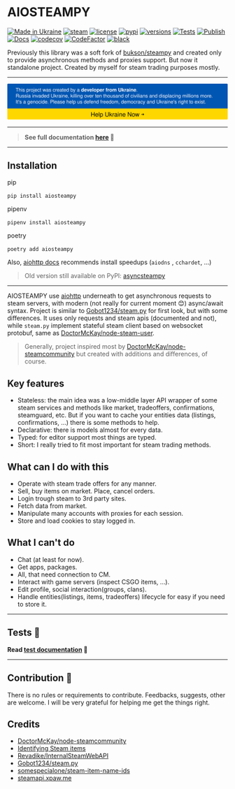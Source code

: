 <!--header-start-->

# AIOSTEAMPY

[![Made in Ukraine](https://img.shields.io/badge/made_in-ukraine-ffd700.svg?labelColor=0057b7)](https://stand-with-ukraine.pp.ua)
[![steam](https://shields.io/badge/steam-1b2838?logo=steam)](https://store.steampowered.com/)
[![license](https://img.shields.io/github/license/somespecialone/aiosteampy)](https://github.com/somespecialone/aiosteampy/blob/master/LICENSE)
[![pypi](https://img.shields.io/pypi/v/aiosteampy)](https://pypi.org/project/aiosteampy)
[![versions](https://img.shields.io/pypi/pyversions/aiosteampy)](https://pypi.org/project/aiosteampy)
[![Tests](https://github.com/somespecialone/aiosteampy/actions/workflows/tests.yml/badge.svg)](https://github.com/somespecialone/aiosteampy/actions/workflows/tests.yml)
[![Publish](https://github.com/somespecialone/aiosteampy/actions/workflows/publish.yml/badge.svg)](https://github.com/somespecialone/aiosteampy/actions/workflows/publish.yml)
[![Docs](https://github.com/somespecialone/aiosteampy/actions/workflows/docs.yml/badge.svg)](https://github.com/somespecialone/aiosteampy/actions/workflows/docs.yml)
[![codecov](https://codecov.io/gh/somespecialone/aiosteampy/branch/master/graph/badge.svg?token=H3JL81SL7P)](https://codecov.io/gh/somespecialone/aiosteampy)
[![CodeFactor](https://www.codefactor.io/repository/github/somespecialone/aiosteampy/badge)](https://www.codefactor.io/repository/github/somespecialone/aiosteampy)
[![black](https://img.shields.io/badge/code%20style-black-000000.svg)](https://github.com/psf/black)

Previously this library was a soft fork of [bukson/steampy](https://github.com/bukson/steampy) and created only to
provide asynchronous methods and proxies support.
But now it standalone project. Created by myself for steam trading purposes mostly.

---

[![Stand With Ukraine](https://raw.githubusercontent.com/vshymanskyy/StandWithUkraine/main/banner-direct-single.svg)](https://stand-with-ukraine.pp.ua)

<!--header-end-->

---

> **See full documentation [here](https://somespecialone.github.io/aiosteampy) 📖**

---

<!--install-start-->

## Installation

pip

```shell
pip install aiosteampy
```

pipenv

```shell
pipenv install aiosteampy
```

poetry

```shell
poetry add aiosteampy
```

<!--install-end-->

Also, [aiohttp docs](https://docs.aiohttp.org/en/stable/#library-installation) recommends install speedups (`aiodns`
, `cchardet`, ...)

> Old version still available on PyPI: [asyncsteampy](https://pypi.org/project/asyncsteampy/)

---

<!--intro-start-->

AIOSTEAMPY use [aiohttp](https://github.com/aio-libs/aiohttp) underneath to get asynchronous requests to steam servers,
with modern (not really for current moment 😊) async/await syntax.
Project is similar to [Gobot1234/steam.py](https://github.com/Gobot1234/steam.py) for first look, but with some
differences.
It uses only requests and steam apis (documented and not), while `steam.py` implement stateful steam client based on
websocket
protobuf, same as [DoctorMcKay/node-steam-user](https://github.com/DoctorMcKay/node-steam-user).

> Generally, project inspired most
> by [DoctorMcKay/node-steamcommunity](https://github.com/DoctorMcKay/node-steamcommunity)
> but created with additions and differences, of course.

## Key features

* Stateless: the main idea was a low-middle layer API wrapper of some steam services and methods like market,
  tradeoffers, confirmations, steamguard, etc. But if you want to cache your entities data (listings, confirmations,
  ...) there is some methods to help.
* Declarative: there is models almost for every data.
* Typed: for editor support most things are typed.
* Short: I really tried to fit most important for steam trading methods.

## What can I do with this

* Operate with steam trade offers for any manner.
* Sell, buy items on market. Place, cancel orders.
* Login trough steam to 3rd party sites.
* Fetch data from market.
* Manipulate many accounts with proxies for each session.
* Store and load cookies to stay logged in.

## What I can't do

* Chat (at least for now).
* Get apps, packages.
* All, that need connection to CM.
* Interact with game servers (inspect CSGO items, ...).
* Edit profile, social interaction(groups, clans).
* Handle entities(listings, items, tradeoffers) lifecycle for easy if you need to store it.

<!--intro-end-->

---

## Tests 🧪

**Read [test documentation](https://somespecialone.github.io/aiosteampy/tests/) 📖**

---

<!--footer-start-->

## Contribution 💛

There is no rules or requirements to contribute. Feedbacks, suggests, other are welcome.
I will be very grateful for helping me get the things right.

## Credits

* [DoctorMcKay/node-steamcommunity](https://github.com/DoctorMcKay/node-steamcommunity)
* [Identifying Steam items](https://dev.doctormckay.com/topic/332-identifying-steam-items/)
* [Revadike/InternalSteamWebAPI](https://github.com/Revadike/InternalSteamWebAPI)
* [Gobot1234/steam.py](https://github.com/Gobot1234/steam.py)
* [somespecialone/steam-item-name-ids](https://github.com/somespecialone/steam-item-name-ids)
* [steamapi.xpaw.me](https://steamapi.xpaw.me/)

<!--footer-end-->
